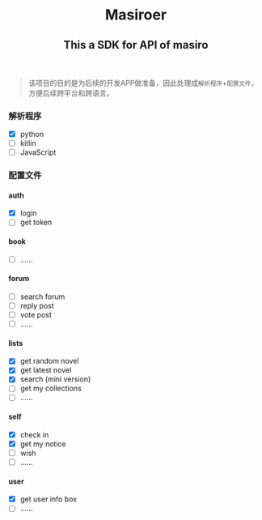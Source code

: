 # <p align="center">Masiroer</p>
## <p align="center">This a SDK for API of masiro</p>
</br>

> 该项目的目的是为后续的开发APP做准备，因此处理成`解析程序`+`配置文件`，方便后续跨平台和跨语言。  

### 解析程序
- [x] python  
- [ ] kitlin  
- [ ] JavaScript

### 配置文件
#### auth
- [x] login
- [ ] get token

#### book
- [ ] ......

#### forum
- [ ] search forum
- [ ] reply post
- [ ] vote post
- [ ] ......

#### lists
- [x] get random novel
- [x] get latest novel
- [x] search (mini version)
- [ ] get my collections
- [ ] ......

#### self
- [x] check in
- [x] get my notice
- [ ] wish
- [ ] ......

#### user
- [x] get user info box
- [ ] ......
